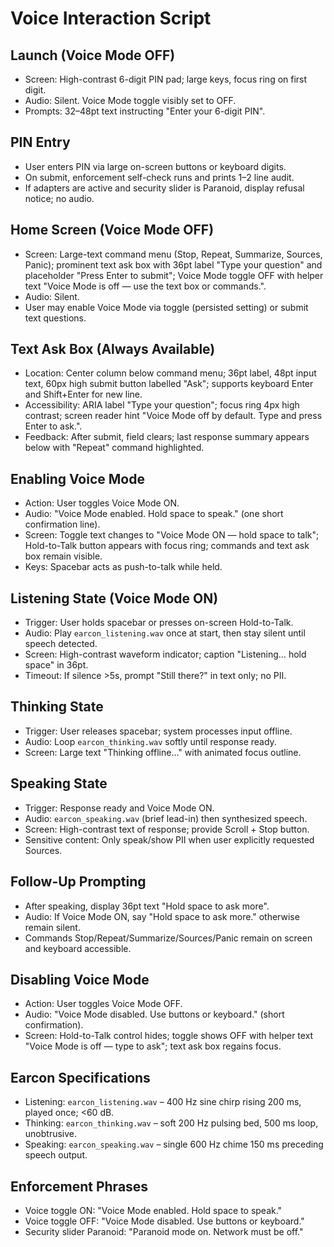 # Voice Interaction Script

## Launch (Voice Mode OFF)
- Screen: High-contrast 6-digit PIN pad; large keys, focus ring on first digit.
- Audio: Silent. Voice Mode toggle visibly set to OFF.
- Prompts: 32–48pt text instructing "Enter your 6-digit PIN".

## PIN Entry
- User enters PIN via large on-screen buttons or keyboard digits.
- On submit, enforcement self-check runs and prints 1–2 line audit.
- If adapters are active and security slider is Paranoid, display refusal notice; no audio.

## Home Screen (Voice Mode OFF)
- Screen: Large-text command menu (Stop, Repeat, Summarize, Sources, Panic); prominent text ask box with 36pt label "Type your question" and placeholder "Press Enter to submit"; Voice Mode toggle OFF with helper text "Voice Mode is off — use the text box or commands.".
- Audio: Silent.
- User may enable Voice Mode via toggle (persisted setting) or submit text questions.

## Text Ask Box (Always Available)
- Location: Center column below command menu; 36pt label, 48pt input text, 60px high submit button labelled "Ask"; supports keyboard Enter and Shift+Enter for new line.
- Accessibility: ARIA label "Type your question"; focus ring 4px high contrast; screen reader hint "Voice Mode off by default. Type and press Enter to ask.".
- Feedback: After submit, field clears; last response summary appears below with "Repeat" command highlighted.

## Enabling Voice Mode
- Action: User toggles Voice Mode ON.
- Audio: "Voice Mode enabled. Hold space to speak." (one short confirmation line).
- Screen: Toggle text changes to "Voice Mode ON — hold space to talk"; Hold-to-Talk button appears with focus ring; commands and text ask box remain visible.
- Keys: Spacebar acts as push-to-talk while held.

## Listening State (Voice Mode ON)
- Trigger: User holds spacebar or presses on-screen Hold-to-Talk.
- Audio: Play `earcon_listening.wav` once at start, then stay silent until speech detected.
- Screen: High-contrast waveform indicator; caption "Listening… hold space" in 36pt.
- Timeout: If silence >5s, prompt "Still there?" in text only; no PII.

## Thinking State
- Trigger: User releases spacebar; system processes input offline.
- Audio: Loop `earcon_thinking.wav` softly until response ready.
- Screen: Large text "Thinking offline…" with animated focus outline.

## Speaking State
- Trigger: Response ready and Voice Mode ON.
- Audio: `earcon_speaking.wav` (brief lead-in) then synthesized speech.
- Screen: High-contrast text of response; provide Scroll + Stop button.
- Sensitive content: Only speak/show PII when user explicitly requested Sources.

## Follow-Up Prompting
- After speaking, display 36pt text "Hold space to ask more".
- Audio: If Voice Mode ON, say "Hold space to ask more." otherwise remain silent.
- Commands Stop/Repeat/Summarize/Sources/Panic remain on screen and keyboard accessible.

## Disabling Voice Mode
- Action: User toggles Voice Mode OFF.
- Audio: "Voice Mode disabled. Use buttons or keyboard." (short confirmation).
- Screen: Hold-to-Talk control hides; toggle shows OFF with helper text "Voice Mode is off — type to ask"; text ask box regains focus.

## Earcon Specifications
- Listening: `earcon_listening.wav` – 400 Hz sine chirp rising 200 ms, played once; <60 dB.
- Thinking: `earcon_thinking.wav` – soft 200 Hz pulsing bed, 500 ms loop, unobtrusive.
- Speaking: `earcon_speaking.wav` – single 600 Hz chime 150 ms preceding speech output.

## Enforcement Phrases
- Voice toggle ON: "Voice Mode enabled. Hold space to speak."
- Voice toggle OFF: "Voice Mode disabled. Use buttons or keyboard."
- Security slider Paranoid: "Paranoid mode on. Network must be off."
